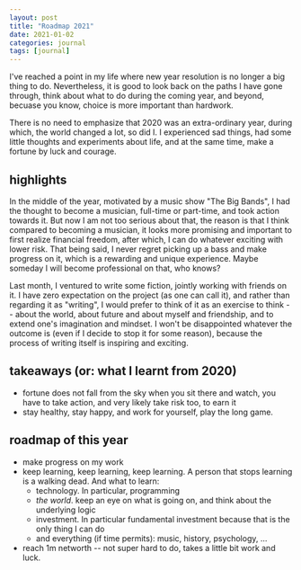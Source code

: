 ```yaml
---
layout: post
title: "Roadmap 2021"
date: 2021-01-02
categories: journal
tags: [journal]
---
```


I've reached a point in my life where new year resolution is no longer a big thing to do. Nevertheless, it is good to look back on the paths I have gone through, think about what to do during the coming year, and beyond, becuase you know, choice is more important than hardwork.  

There is no need to emphasize that 2020 was an extra-ordinary year, during which, the world changed a lot, so did I. I experienced sad things, had some little thoughts and experiments about life, and at the same time, make a fortune by luck and courage. 

## highlights 
In the middle of the year, motivated by a music show "The Big Bands", I had the thought to become a musician, full-time or part-time, and took action towards it. But now I am not too serious about that, the reason is that I think compared to becoming a musician, it looks more promising and important to first realize financial freedom, after which, I can do whatever exciting with lower risk. That being said, I never regret picking up a bass and make progress on it, which is a rewarding and unique experience. Maybe someday I will become professional on that, who knows?

Last month, I ventured to write some fiction, jointly working with friends on it. I have zero expectation on the project (as one can call it), and rather than regarding it as "writing", I would prefer to think of it as an exercise to think -- about the world, about future and about myself and friendship, and to extend one's imagination and mindset. I won't be disappointed whatever the outcome is (even if I decide to stop it for some reason), because the process of writing itself is inspiring and exciting.

## takeaways (or: what I learnt from 2020)
- fortune does not fall from the sky when you sit there and watch, you have to take action, and very likely take risk too, to earn it
- stay healthy, stay happy, and work for yourself, play the long game. 

## roadmap of this year

- make progress on my work
- keep learning, keep learning, keep learning. A person that stops learning is a walking dead. And what to learn:
    - technology. In particular, programming
    - *the world*. keep an eye on what is going on, and think about the underlying logic
    - investment. In particular fundamental investment because that is the only thing I can do
    - and everything (if time permits): music, history, psychology, ...
- reach 1m networth -- not super hard to do, takes a little bit work and luck.
